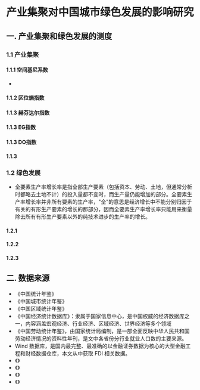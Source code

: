 # 产业集聚对中国城市绿色发展的影响研究

## 一. 产业集聚和绿色发展的测度

### 1.1 产业集聚
#### 1.1.1 空间基尼系数
+ 

#### 1.1.2 区位熵指数

#### 1.1.3 赫芬达尔指数

#### 1.1.3 EG指数

#### 1.1.3 DO指数

#### 1.1.3 

### 1.2 绿色发展
+ 全要素生产率增长率是指全部生产要素（包括资本、劳动、土地，但通常分析时都略去土地不计）的投入量都不变时，而生产量仍能增加的部分。全要素生产率增长率并非所有要素的生产率，"全"的意思是经济增长中不能分别归因于有关的有形生产要素的增长的那部分，因而全要素生产率增长率只能用来衡量除去所有有形生产要素以外的纯技术进步的生产率的增长。
#### 1.2.1

#### 1.2.2

#### 1.2.3

## 二. 数据来源
+ 《中国统计年鉴》
+ 《中国城市统计年鉴》
+ 《中国区域统计年鉴》
+ 《中国经济统计数据库》：隶属于国家信息中心，是中国权威的经济数据库之一，内容涵盖宏观经济、行业经济、区域经济、世界经济等多个领域
+ 《中国劳动统计年鉴》，由国家统计局编制，是一部全面反映中华人民共和国劳动经济情况的资料性年刊，是文中各省份分行业就业人口数的主要来源。
+ Wind 数据库，是国内最完整、最准确的以金融证券数据为核心的大型金融工程和财经数据仓库，本文从中获取 FDI 相关数据。
+ 《》
+ 《》
+ 《》
+ 《》